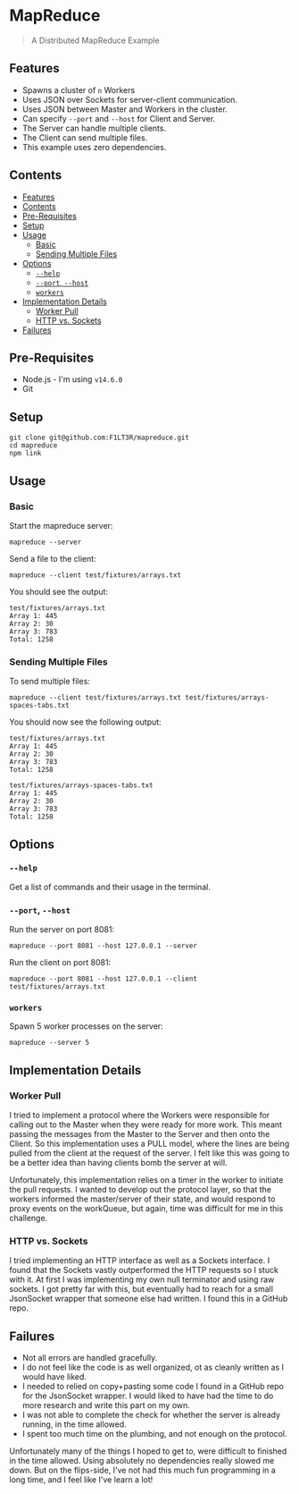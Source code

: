 # MapReduce

> A Distributed MapReduce Example

## Features

- Spawns a cluster of `n` Workers
- Uses JSON over Sockets for server-client communication.
- Uses JSON between Master and Workers in the cluster.
- Can specify `--port` and `--host` for Client and Server.
- The Server can handle multiple clients.
- The Client can send multiple files.
- This example uses zero dependencies.

## Contents

- [Features](#features)
- [Contents](#contents)
- [Pre-Requisites](#pre-requisites)
- [Setup](#setup)
- [Usage](#usage)
  - [Basic](#basic)
  - [Sending Multiple Files](#sending-multiple-files)
- [Options](#options)
  - [`--help`](#--help)
  - [`--port`, `--host`](#--port---host)
  - [`workers`](#workers)
- [Implementation Details](#implementation-details)
  - [Worker Pull](#worker-pull)
  - [HTTP vs. Sockets](#http-vs-sockets)
- [Failures](#failures)

## Pre-Requisites

- Node.js - I'm using `v14.6.0`
- Git

## Setup

```shell
git clone git@github.com:F1LT3R/mapreduce.git
cd mapreduce
npm link
```

## Usage

### Basic

Start the mapreduce server:

```shell
mapreduce --server
```

Send a file to the client:

```shell
mapreduce --client test/fixtures/arrays.txt
```

You should see the output:

```shell
test/fixtures/arrays.txt
Array 1: 445
Array 2: 30
Array 3: 783
Total: 1258
```

### Sending Multiple Files

To send multiple files:

```shell
mapreduce --client test/fixtures/arrays.txt test/fixtures/arrays-spaces-tabs.txt
```

You should now see the following output:

```shell
test/fixtures/arrays.txt
Array 1: 445
Array 2: 30
Array 3: 783
Total: 1258

test/fixtures/arrays-spaces-tabs.txt
Array 1: 445
Array 2: 30
Array 3: 783
Total: 1258
```

## Options

### `--help`

Get a list of commands and their usage in the terminal.

### `--port`, `--host`

Run the server on port 8081:

```shell
mapreduce --port 8081 --host 127.0.0.1 --server
```

Run the client on port 8081:

```shell
mapreduce --port 8081 --host 127.0.0.1 --client test/fixtures/arrays.txt
```

### `workers`

Spawn 5 worker processes on the server:

```shell
mapreduce --server 5
```

## Implementation Details

### Worker Pull

I tried to implement a protocol where the Workers were responsible for calling out to the Master when they were ready for more work. This meant passing the messages from the Master to the Server and then onto the Client. So this implementation uses a PULL model, where the lines are being pulled from the client at the request of the server. I felt like this was going to be a better idea than having clients bomb the server at will.

Unfortunately, this implementation relies on a timer in the worker to initiate the pull requests. I wanted to develop out the protocol layer, so that the workers informed the master/server of their state, and would respond to proxy events on the workQueue, but again, time was difficult for me in this challenge.

### HTTP vs. Sockets

I tried implementing an HTTP interface as well as a Sockets interface. I found that the Sockets vastly outperformed the HTTP requests so I stuck with it. At first I was implementing my own null terminator and using raw sockets. I got pretty far with this, but eventually had to reach for a small JsonSocket wrapper that someone else had written. I found this in a GitHub repo.

## Failures

- Not all errors are handled gracefully.
- I do not feel like the code is as well organized, ot as cleanly written as I would have liked.
- I needed to relied on copy+pasting some code I found in a GitHub repo for the JsonSocket wrapper. I would liked to have had the time to do more research and write this part on my own.
- I was not able to complete the check for whether the server is already running, in the time allowed.
- I spent too much time on the plumbing, and not enough on the protocol.

Unfortunately many of the things I hoped to get to, were difficult to finished in the time allowed. Using absolutely no dependencies really slowed me down. But on the flips-side, I've not had this much fun programming in a long time, and I feel like I've learn a lot!
